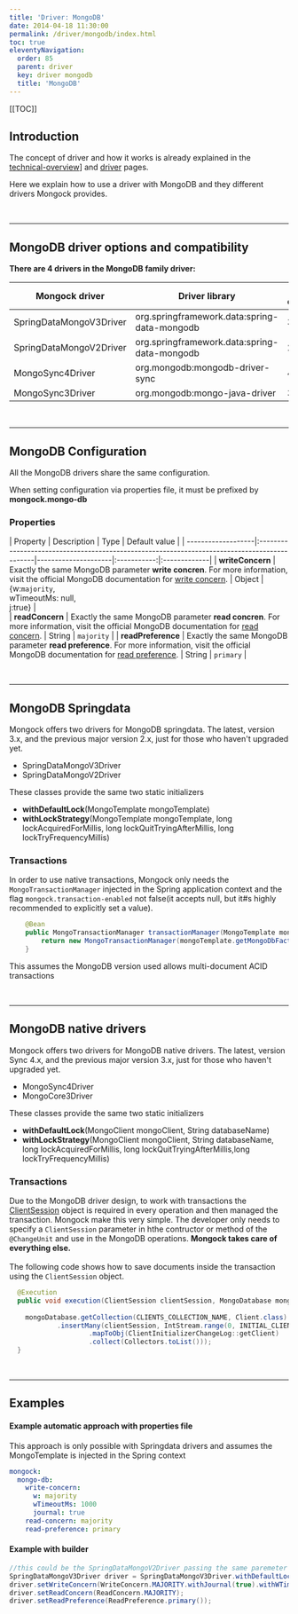```yaml
---
title: 'Driver: MongoDB' 
date: 2014-04-18 11:30:00 
permalink: /driver/mongodb/index.html
toc: true
eleventyNavigation:
  order: 85 
  parent: driver
  key: driver mongodb 
  title: 'MongoDB'
---
```

[[TOC]]
## Introduction
The concept of driver and how it works is already explained in the [technical-overview](#technical-overview)] and [driver](#driver) pages.

Here we explain how to use a driver with MongoDB and they different drivers Mongock provides.

<br />

-------------------------------------------

## MongoDB driver options and compatibility
**There are 4 drivers in the MongoDB family driver:**

|     Mongock driver      |                  Driver library              | Version compatibility |
|-------------------------|----------------------------------------------|-----------------------|
| SpringDataMongoV3Driver | org.springframework.data:spring-data-mongodb | 3.X.X                 |
| SpringDataMongoV2Driver | org.springframework.data:spring-data-mongodb | 2.X.X                 |
|    MongoSync4Driver     |        org.mongodb:mongodb-driver-sync       | 4.X.X                 |
|    MongoSync3Driver     |         org.mongodb:mongo-java-driver        | 3.X.X                 |

<br />

-------------------------------------------

## MongoDB Configuration
All the MongoDB drivers share the same configuration. 

<p class="tipAlt">When setting configuration via properties file, it must be prefixed by <b>mongock.mongo-db</b></p>

### Properties

| Property           | Description                                                                                  | Type                | Default value |
| -------------------|:---------------------------------------------------------------------------------------------|---------------------|:-----------:|:-------------|
| **writeConcern**   | Exactly the same MongoDB parameter **write concren**. For more information, visit the official MongoDB documentation for [write concern](https://docs.mongodb.com/manual/reference/write-concern/).  | Object      |{w:`majority`,<br />wTimeoutMs: null,<br />j:true} |  
| **readConcern**    | Exactly the same MongoDB parameter **read concren**. For more information, visit the official MongoDB documentation for [read concern](https://docs.mongodb.com/manual/reference/read-concern/).  | String      | `majority` |
| **readPreference** | Exactly the same MongoDB parameter **read preference**. For more information, visit the official MongoDB documentation for [read preference](https://docs.mongodb.com/manual/reference/read-preference/).  | String      | `primary` |

<br />

-------------------------------------------

## MongoDB Springdata
Mongock offers two  drivers for MongoDB springdata. The latest, version 3.x, and the previous major version 2.x, just for those who haven't upgraded yet.

- SpringDataMongoV3Driver
- SpringDataMongoV2Driver

These classes provide the same two static initializers

- **withDefaultLock**(MongoTemplate mongoTemplate)
- **withLockStrategy**(MongoTemplate mongoTemplate, long lockAcquiredForMillis, long lockQuitTryingAfterMillis, long lockTryFrequencyMillis)


### Transactions
In order to use native transactions, Mongock only needs the `MongoTransactionManager` injected in the Spring application context and the flag `mongock.transaction-enabled` not false(it accepts null, but it#s highly recommended to explicitly set a value).
```java
	@Bean
	public MongoTransactionManager transactionManager(MongoTemplate mongoTemplate) {
		return new MongoTransactionManager(mongoTemplate.getMongoDbFactory());
	}
```
<p class="tipAlt">This assumes the MongoDB version used allows multi-document ACID transactions</p>

<br />

-------------------------------------------

## MongoDB native drivers
Mongock offers two  drivers for MongoDB native drivers. The latest, version Sync 4.x, and the previous major version 3.x, just for those who haven't upgraded yet.

- MongoSync4Driver
- MongoCore3Driver

These classes provide the same two static initializers

- **withDefaultLock**(MongoClient mongoClient, String databaseName)
- **withLockStrategy**(MongoClient mongoClient, String databaseName, long lockAcquiredForMillis, long lockQuitTryingAfterMillis,long lockTryFrequencyMillis)

### Transactions
Due to the MongoDB driver design, to work with transactions the [ClientSession](https://mongodb.github.io/mongo-java-driver/4.3/apidocs/mongodb-driver-sync/com/mongodb/client/ClientSession.html) object is required in every operation and then managed the transaction.
Mongock make this very simple. The developer only needs to specify a `ClientSession` parameter in hthe contructor or method of the `@ChangeUnit` and use in the MongoDB operations. **Mongock takes care of everything else.**
<br /><br />
The following code shows how to save documents inside the transaction using the `ClientSession` object.
```java
  @Execution
  public void execution(ClientSession clientSession, MongoDatabase mongoDatabase) {
  
    mongoDatabase.getCollection(CLIENTS_COLLECTION_NAME, Client.class)
            .insertMany(clientSession, IntStream.range(0, INITIAL_CLIENTS)
                    .mapToObj(ClientInitializerChangeLog::getClient)
                    .collect(Collectors.toList()));
  }
```

<br />

-------------------------------------------

## Examples 

#### Example automatic approach with properties file
<p class="successAlt">This approach is only possible with Springdata drivers and assumes the MongoTemplate is injected in the Spring context</p>

```yaml
mongock:
  mongo-db:
    write-concern:
      w: majority
      wTimeoutMs: 1000
      journal: true
    read-concern: majority
    read-preference: primary
```


#### Example with builder

```java
//this could be the SpringDataMongoV2Driver passing the same paremeter or MongoSync4Driver/MongoCore3Driver passing the MongoClient and databaseName
SpringDataMongoV3Driver driver = SpringDataMongoV3Driver.withDefaultLock(mongoTemplate);
driver.setWriteConcern(WriteConcern.MAJORITY.withJournal(true).withWTimeout(1000, TimeUnit.MILLISECONDS));
driver.setReadConcern(ReadConcern.MAJORITY);
driver.setReadPreference(ReadPreference.primary());
```
